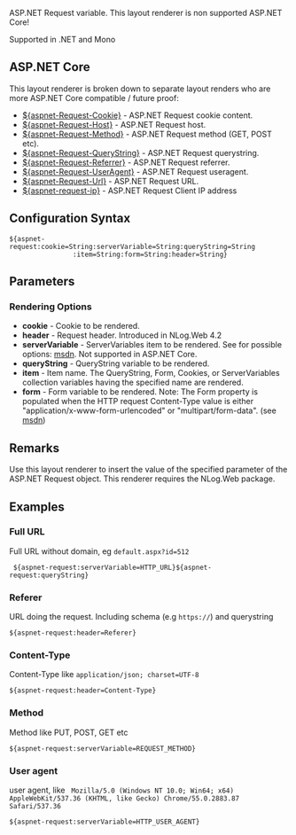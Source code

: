 ASP.NET Request variable. This layout renderer is non supported ASP.NET Core!

Supported in .NET and Mono


## ASP.NET Core
This layout renderer is broken down to separate layout renders who are more ASP.NET Core compatible / future proof:

* [${aspnet-Request-Cookie}](https://github.com/NLog/NLog/wiki/AspNetRequest-Cookie-Layout-Renderer) - ASP.NET Request cookie content. 
* [${aspnet-Request-Host}](https://github.com/NLog/NLog/wiki/AspNetRequest-Host-Layout-Renderer) - ASP.NET Request host.
* [${aspnet-Request-Method}](https://github.com/NLog/NLog/wiki/AspNetRequest-Method-Layout-Renderer) - ASP.NET Request method (GET, POST etc).
* [${aspnet-Request-QueryString}](https://github.com/NLog/NLog/wiki/AspNetRequest-QueryString-Layout-Renderer) - ASP.NET Request querystring.
* [${aspnet-Request-Referrer}](https://github.com/NLog/NLog/wiki/AspNetRequest-Referrer-Renderer) - ASP.NET Request referrer.
* [${aspnet-Request-UserAgent}](https://github.com/NLog/NLog/wiki/AspNetRequest-UserAgent-Layout-Renderer) - ASP.NET Request useragent.
* [${aspnet-Request-Url}](https://github.com/NLog/NLog/wiki/AspNetRequest-Url-Layout-Renderer) - ASP.NET Request URL.
* [${aspnet-request-ip}](https://github.com/NLog/NLog/wiki/AspNet-Request-IP-Layout-Renderer) - ASP.NET Request Client IP address

## Configuration Syntax
```
${aspnet-request:cookie=String:serverVariable=String:queryString=String
                :item=String:form=String:header=String}
```

## Parameters
### Rendering Options
* **cookie** - Cookie to be rendered.
* **header** - Request header. Introduced in NLog.Web 4.2
* **serverVariable** - ServerVariables item to be rendered. See for possible options: [msdn](https://msdn.microsoft.com/en-us/library/ms524602(v=vs.90).aspx). Not supported in ASP.NET Core. 
* **queryString** - QueryString variable to be rendered.
* **item** - Item name. The QueryString, Form, Cookies, or ServerVariables collection variables having the specified name are rendered.
* **form** - Form variable to be rendered. Note: The Form property is populated when the HTTP request Content-Type value is either "application/x-www-form-urlencoded" or "multipart/form-data". (see [msdn](https://msdn.microsoft.com/en-us/library/system.web.httprequest.form(v=vs.110).aspx))

## Remarks
Use this layout renderer to insert the value of the specified parameter of the ASP.NET Request object. This renderer requires the NLog.Web package.

## Examples

### Full URL
Full URL without domain, eg `default.aspx?id=512`

` ${aspnet-request:serverVariable=HTTP_URL}${aspnet-request:queryString}` 


### Referer
URL doing the request. Including schema (e.g `https://`) and querystring

`${aspnet-request:header=Referer}`


### Content-Type

Content-Type like `application/json; charset=UTF-8 `


`${aspnet-request:header=Content-Type}`


### Method

Method like PUT, POST, GET etc

`${aspnet-request:serverVariable=REQUEST_METHOD}`


### User agent

user agent, like ` Mozilla/5.0 (Windows NT 10.0; Win64; x64) AppleWebKit/537.36 (KHTML, like Gecko) Chrome/55.0.2883.87 Safari/537.36`

` ${aspnet-request:serverVariable=HTTP_USER_AGENT} `
